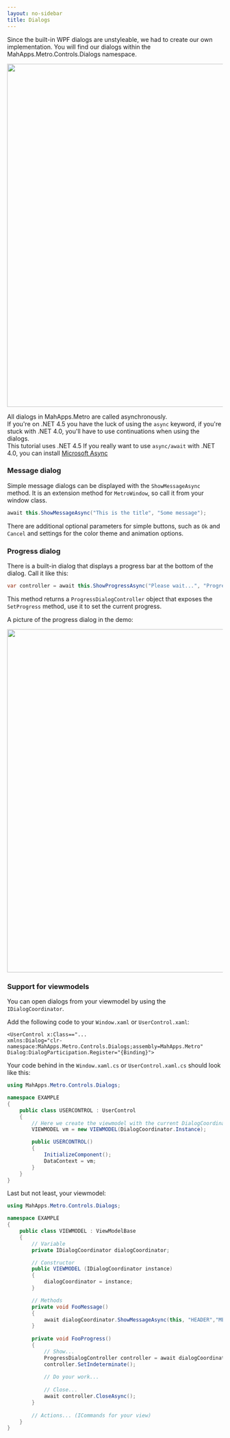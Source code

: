 ```yaml
---
layout: no-sidebar
title: Dialogs
---
```


Since the built-in WPF dialogs are unstyleable, we had to create our own implementation. You will find our dialogs within the MahApps.Metro.Controls.Dialogs namespace.

<img src="{{site.baseurl}}/images/dialog.png" style="width: 800px;"/>

All dialogs in MahApps.Metro are called asynchronously.  
If you're on .NET 4.5 you have the luck of using the `async` keyword, 
if you're stuck with .NET 4.0, you'll have to use continuations when using the dialogs.  
This tutorial uses .NET 4.5
If you really want to use `async/await` with .NET 4.0, you can install [Microsoft Async](http://www.nuget.org/packages/microsoft.bcl.async)

### Message dialog

Simple message dialogs can be displayed with the `ShowMessageAsync` method. It is an extension method for `MetroWindow`, so call it from your window class.

```c#
await this.ShowMessageAsync("This is the title", "Some message");
```
    
There are additional optional parameters for simple buttons, such as `Ok` and `Cancel` and settings for the color theme and animation options.

### Progress dialog

There is a built-in dialog that displays a progress bar at the bottom of the dialog. Call it like this:

```c#
var controller = await this.ShowProgressAsync("Please wait...", "Progress message");
```
    
This method returns a `ProgressDialogController` object that exposes the `SetProgress` method, use it to set the current progress.

A picture of the progress dialog in the demo:

<img src="{{site.baseurl}}/images/progressdialog.png" style="width: 800px;"/>

### Support for viewmodels

You can open dialogs from your viewmodel by using the `IDialogCoordinator`.

Add the following code to your `Window.xaml` or `UserControl.xaml`:
```xaml
<UserControl x:Class=="...
xmlns:Dialog="clr-namespace:MahApps.Metro.Controls.Dialogs;assembly=MahApps.Metro"
Dialog:DialogParticipation.Register="{Binding}">
```

Your code behind in the `Window.xaml.cs` or `UserControl.xaml.cs`  should look like this:
```cs
using MahApps.Metro.Controls.Dialogs;

namespace EXAMPLE
{
    public class USERCONTROL : UserControl
    {
        // Here we create the viewmodel with the current DialogCoordinator instance 
        VIEWMODEL vm = new VIEWMODEL(DialogCoordinator.Instance);

        public USERCONTROL()
        {
            InitializeComponent();
            DataContext = vm;
        }
    }
}
```

Last but not least, your viewmodel:
```cs
using MahApps.Metro.Controls.Dialogs;

namespace EXAMPLE
{
    public class VIEWMODEL : ViewModelBase
    {
        // Variable
        private IDialogCoordinator dialogCoordinator;

        // Constructor
        public VIEWMODEL (IDialogCoordinator instance)
        {                    
            dialogCoordinator = instance;
        }

        // Methods
        private void FooMessage()
        {
            await dialogCoordinator.ShowMessageAsync(this, "HEADER","MESSAGE");
        }
        
        private void FooProgress()
        {
            // Show...
            ProgressDialogController controller = await dialogCoordinator.ShowProgressAsync(this, "HEADER", "MESSAGE");
            controller.SetIndeterminate();
            
            // Do your work... 
             
            // Close...
            await controller.CloseAsync();
        }
        
        // Actions... (ICommands for your view)
    }
}
```
